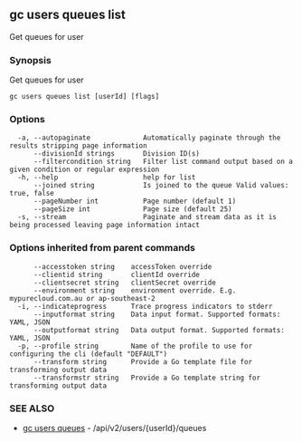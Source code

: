 ## gc users queues list

Get queues for user

### Synopsis

Get queues for user

```
gc users queues list [userId] [flags]
```

### Options

```
  -a, --autopaginate             Automatically paginate through the results stripping page information
      --divisionId strings       Division ID(s)
      --filtercondition string   Filter list command output based on a given condition or regular expression
  -h, --help                     help for list
      --joined string            Is joined to the queue Valid values: true, false
      --pageNumber int           Page number (default 1)
      --pageSize int             Page size (default 25)
  -s, --stream                   Paginate and stream data as it is being processed leaving page information intact
```

### Options inherited from parent commands

```
      --accesstoken string    accessToken override
      --clientid string       clientId override
      --clientsecret string   clientSecret override
      --environment string    environment override. E.g. mypurecloud.com.au or ap-southeast-2
  -i, --indicateprogress      Trace progress indicators to stderr
      --inputformat string    Data input format. Supported formats: YAML, JSON
      --outputformat string   Data output format. Supported formats: YAML, JSON
  -p, --profile string        Name of the profile to use for configuring the cli (default "DEFAULT")
      --transform string      Provide a Go template file for transforming output data
      --transformstr string   Provide a Go template string for transforming output data
```

### SEE ALSO

* [gc users queues](gc_users_queues.html)	 - /api/v2/users/{userId}/queues


